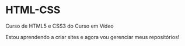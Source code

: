 # HTML-CSS
 Curso de HTML5 e CSS3 do Curso em Vídeo

 Estou aprendendo a criar sites e agora vou gerenciar meus repositórios!